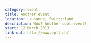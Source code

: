 ```yaml
---
category: event
title: Another event
location: Lausanne, Switzerland
description: Wow! Another cool event!
start: 12 March 2013
link-out: http://www.epfl.ch/
---
```


